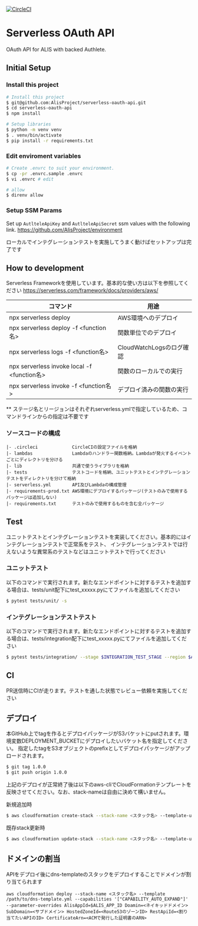 [![CircleCI](https://circleci.com/gh/AlisProject/serverless-oauth-api/tree/master.svg?style=svg&circle-token=e71816ed083a9ca2eb20f56c6ede43d56f2e4af4)](https://circleci.com/gh/AlisProject/serverless-oauth-api/tree/master)

# Serverless OAuth API

OAuth API for ALIS with backed Authlete.

## Initial Setup
### Install this project
```bash
# Install this project
$ git@github.com:AlisProject/serverless-oauth-api.git
$ cd serverless-oauth-api
$ npm install

# Setup libraries
$ python -m venv venv
$ . venv/bin/activate
$ pip install -r requirements.txt
```

### Edit enviroment variables
```bash
# Create .envrc to suit your environment.
$ cp -pr .envrc.sample .envrc
$ vi .envrc # edit

# allow
$ direnv allow
```

### Setup SSM Params
Set up `AutlteleApiKey` and `AutlteleApiSecret` ssm values with the following link.
https://github.com/AlisProject/environment

ローカルでインテグレーションテストを実施してうまく動けばセットアップは完了です

## How to development
Serverless Frameworkを使用しています。基本的な使い方は以下を参照してください
https://serverless.com/framework/docs/providers/aws/

| コマンド | 用途 |
----|----
| npx serverless deploy | AWS環境へのデプロイ |
| npx serverless deploy -f <function名> | 関数単位でのデプロイ |
| npx serverless logs -f <function名> | CloudWatchLogsのログ確認 |
| npx serverless invoke local -f <function名> | 関数のローカルでの実行 |
| npx serverless invoke -f <function名> | デプロイ済みの関数の実行 |

** ステージ名とリージョンはそれぞれserverless.ymlで指定しているため、コマンドラインからの指定は不要です

### ソースコードの構成
```
|- .circleci　　　        CircleCIの設定ファイルを格納
|- lambdas  　　       　 Lambdaのハンドラー関数格納。Lambdaが発火するイベントごとにディレクトリを分ける
|- lib　　　　　　         共通で使うライブラリを格納
|- tests　　　　　　       テストコードを格納、ユニットテストとインテグレーションテストをディレクトリを分けて格納
|- serverless.yml        API及びLambdaの構成管理
|- requirements-prod.txt AWS環境にデプロイするパッケージ(テストのみで使用するパッケージは追加しない)
|- requirements.txt      テストのみで使用するものを含む全パッケージ
```

## Test
ユニットテストとインテグレーションテストを実装してください。基本的にはインテグレーションテストで正常系をテスト、
インテグレーションテストでは行えないような異常系のテストなどはユニットテストで行ってください

### ユニットテスト

以下のコマンドで実行されます。新たなエンドポイントに対するテストを追加する場合は、tests/unit配下にtest_xxxxx.pyにてファイルを追加してください
```bash
$ pytest tests/unit/ -s
```

### インテグレーションテストテスト
以下のコマンドで実行されます。新たなエンドポイントに対するテストを追加する場合は、tests/integration配下にtest_xxxxx.pyにてファイルを追加してください
```bash
$ pytest tests/integration/ --stage $INTEGRATION_TEST_STAGE --region $AWS_DEFAULT_REGION -s
```

## CI
PR送信時にCIが走ります。テストを通した状態でレビュー依頼を実施してください

## デプロイ
本GitHub上でtagを作るとデプロイパッケージがS3バケットにputされます。環境変数DEPLOYMENT_BUCKETにデプロイしたいバケット名を指定してください。
指定したtagをS3オブジェクトのprefixとしてデプロイパッケージがアップロードされます。

```bash
$ git tag 1.0.0
$ git push origin 1.0.0
```

上記のデプロイが正常終了後は以下のaws-cliでCloudFormationテンプレートを反映させてください。なお、stack-nameは自由に決めて構いません。

新規追加時

```bash
$ aws cloudformation create-stack --stack-name <スタック名> --template-url https://s3-ap-northeast-1.amazonaws.com/<バケット名>/<tag名>/cloudformation-template-update-stack.json --capabilities '["CAPABILITY_IAM","CAPABILITY_NAMED_IAM"]'
```

既存stack更新時

```bash
$ aws cloudformation update-stack --stack-name <スタック名> --template-url https://s3-ap-northeast-1.amazonaws.com/<バケット名>/<tag名>/cloudformation-template-update-stack.json --capabilities '["CAPABILITY_IAM","CAPABILITY_NAMED_IAM"]'
```


## ドメインの割当

APIをデプロイ後にdns-templateのスタックをデプロイすることでドメインが割り当てられます

```
aws cloudformation deploy --stack-name <スタック名> --template /path/to/dns-template.yml --capabilities '["CAPABILITY_AUTO_EXPAND"]' --parameter-overrides AlisAppId=$ALIS_APP_ID Doamin=<ネイキッドドメイン> SubDomain=<サブドメイン> HostedZoneId=<Route53のゾーンID> RestApiId=<割り当てたいAPIのID> CertificateArn=<ACMで発行した証明書のARN>
```
